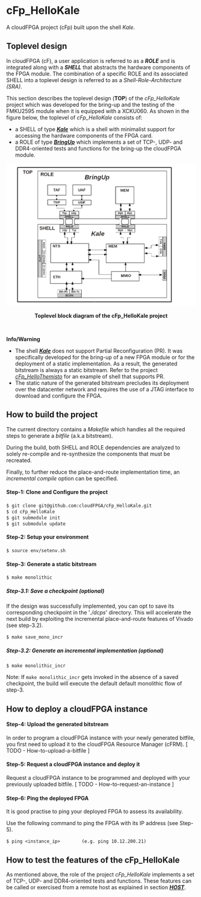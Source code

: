 # cFp_HelloKale

A cloudFPGA project (cFp) built upon the shell _Kale_. 

## Toplevel design
In cloudFPGA (cF), a user application is referred to as a **_ROLE_** and is integrated 
along with a **_SHELL_** that abstracts the hardware components of the FPGA module. 
The combination of a specific ROLE and its associated SHELL into a toplevel design is
referred to as a _Shell-Role-Architecture (SRA)_. 

This section describes the toplevel design (**TOP**) of the _cFp_HelloKale_ project which 
was developed for the bring-up and the testing of the FMKU2595 module when it is equipped 
with a XCKU060. 
As shown in the figure below, the toplevel of _cFp_HelloKale_ consists of:
  - a SHELL of type [_**Kale**_](https://github.com/cloudFPGA/cFDK/blob/master/DOC/Kale.md) 
  which is a shell with minimalist support for accessing the hardware components of the 
  FPGA card. 
  - a ROLE of type [_**BringUp**_](./DOC/BringUpRole.md) which implements a set of TCP-, 
  UDP- and DDR4-oriented tests and functions for the bring-up the cloudFPGA module.

![Block diagram of the BringUpTop](./DOC/imgs/Fig-TOP-BringUp.png#center)
<p align="center"><b>Toplevel block diagram of the cFp_HelloKale project</b></p>
<br>

**Info/Warning**
  - The shell [_**Kale**_](https://github.com/cloudFPGA/cFDK/blob/master/DOC/Kale.md) does 
  not support Partial Reconfiguration (PR). 
  It was specifically developed for the bring-up of a new FPGA module or for the deployment 
  of a static implementation. As a result, the generated bitstream is always a static 
  bitstream. 
  Refer to the project [_cFp_HelloThemisto_](https://github.com/cloudFPGA/cFp_HelloThemisto) 
  for an example of shell that supports PR.
  - The static nature of the generated bitstream precludes its deployment over the 
  datacenter network and requires the use of a JTAG interface to download and configure 
  the FPGA.

## How to build the project

The current directory contains a _Makefile_ which handles all the required steps to generate 
a _bitfile_ (a.k.a bitstream). 

During the build, both SHELL and ROLE dependencies are analyzed to solely re-compile and 
re-synthesize the components that must be recreated.
 
Finally, to further reduce the place-and-route implementation time, an _incremental compile_ 
option can be specified.

#### Step-1: Clone and Configure the project
```
$ git clone git@github.com:cloudFPGA/cFp_HelloKale.git
$ cd cFp_HelloKale
$ git submodule init
$ git submodule update
```
#### Step-2: Setup your environment
```
$ source env/setenv.sh
```
#### Step-3: Generate a static bitstream 
```
$ make monolithic
```
##### Step-3.1: Save a checkpoint (optional)
If the design was successfully implemented, you can opt to save its corresponding 
checkpoint in the '_./dcps_' directory. This will accelerate the next build by exploiting 
the incremental place-and-route features of Vivado (see step-3.2).
```
$ make save_mono_incr
``` 
##### Step-3.2: Generate an incremental implementation (optional)
```
$ make monolithic_incr
```
Note: If ```make monolithic_incr``` gets invoked in the absence of a saved checkpoint, 
the build will execute the default default monolithic flow of step-3. 

## How to deploy a cloudFPGA instance

#### Step-4: Upload the generated bitstream
In order to program a cloudFPGA instance with your newly generated bitfile, you first 
need to upload it to the cloudFPGA Resource Manager (cFRM).
[ TODO - How-to-upload-a-bitfile ]
 
#### Step-5: Request a cloudFPGA instance and deploy it
Request a cloudFPGA instance to be programmed and deployed with your previously uploaded 
bitfile.
[ TODO - How-to-request-an-instance ]

#### Step-6: Ping the deployed FPGA
It is good practise to ping your deployed FPGA to assess its availability.

Use the following command to ping the FPGA with its IP address (see Step-5).
```
$ ping <instance_ip>        (e.g. ping 10.12.200.21)
```

## How to test the features of the cFp_HelloKale
As mentioned above, the role of the project _cFp_HelloKale_ implements a set of TCP-, UDP- 
and DDR4-oriented tests and functions. These features can be called or exercised from a 
remote host as explained in section [_**HOST**_](./HOST/README.md).
